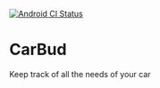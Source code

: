 [![Android CI Status](https://github.com/ivangarzab/CarBud/workflows/android/badge.svg)](https://github.com/ivangarzab/CarBud/actions)

# CarBud
Keep track of all the needs of your car
